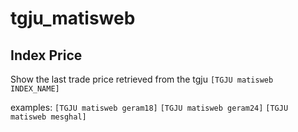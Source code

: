 # tgju_matisweb

## Index Price
Show the last trade price retrieved from the tgju
`[TGJU matisweb INDEX_NAME]`

examples:
`[TGJU matisweb geram18]`
`[TGJU matisweb geram24]`
`[TGJU matisweb mesghal]`



